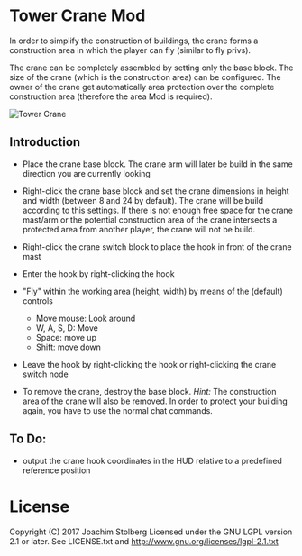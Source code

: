 # Tower Crane Mod
In order to simplify the construction of buildings, the crane forms a construction area in which the player can fly (similar to fly privs).

The crane can be completely assembled by setting only the base block.
The size of the crane (which is the construction area) can be configured.
The owner of the crane get automatically area protection over the complete construction area (therefore the area Mod is required).

![Tower Crane](https://github.com/joe7575/Minetest-Towercrane/blob/master/towercrane640.png)


## Introduction
* Place the crane base block.
  The crane arm will later be build in the same direction you are currently looking 

* Right-click the crane base block and set the crane dimensions in height and width (between 8 and 24 by default).
  The crane will be build according to this settings.
  If there is not enough free space for the crane mast/arm or the potential construction area of the 
  crane intersects a protected area from another player, the crane will not be build.

* Right-click the crane switch block to place the hook in front of the crane mast

* Enter the hook by right-clicking the hook

* "Fly" within the working area (height, width) by means of the (default) controls
  - Move mouse: Look around
  - W, A, S, D: Move
  - Space: move up
  - Shift: move down

* Leave the hook by right-clicking the hook or right-clicking the crane switch node

* To remove the crane, destroy the base block.
  *Hint:* The construction area of the crane will also be removed. In order to protect your building again, 
  you have to use the normal chat commands.


## To Do:
- output the crane hook coordinates in the HUD relative to a predefined reference position


# License
Copyright (C) 2017 Joachim Stolberg
Licensed under the GNU LGPL version 2.1 or later. See LICENSE.txt and http://www.gnu.org/licenses/lgpl-2.1.txt
